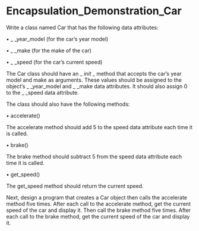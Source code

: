 # Encapsulation_Demonstration_Car

Write a class named Car that has the following data attributes:

• _ _year_model (for the car’s year model)

• _ _make (for the make of the car)

• _ _speed (for the car’s current speed)

The Car class should have an _ _init_ _ method that accepts the car’s year model and make as arguments. 
These values should be assigned to the object’s _ _year_model and _ _make data attributes. It should also assign 0 to the _ _speed data attribute.

The class should also have the following methods:

• accelerate()

The accelerate method should add 5 to the speed data attribute each time it is called.

• brake()

The brake method should subtract 5 from the speed data attribute each time it is called.

• get_speed()

The get_speed method should return the current speed.

Next, design a program that creates a Car object then calls the accelerate method five times. After each call to the accelerate method, get the current speed of the
car and display it. Then call the brake method five times. After each call to the brake method, get the current speed of the car and display it.
